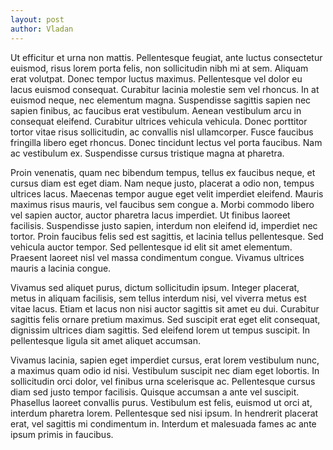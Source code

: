 ```yaml
---
layout: post
author: Vladan
---
```


Ut efficitur et urna non mattis. Pellentesque feugiat, ante luctus consectetur euismod, risus lorem porta felis, non sollicitudin nibh mi at sem. Aliquam erat volutpat. Donec tempor luctus maximus. Pellentesque vel dolor eu lacus euismod consequat. Curabitur lacinia molestie sem vel rhoncus. In at euismod neque, nec elementum magna. Suspendisse sagittis sapien nec sapien finibus, ac faucibus erat vestibulum. Aenean vestibulum arcu in consequat eleifend. Curabitur ultrices vehicula vehicula. Donec porttitor tortor vitae risus sollicitudin, ac convallis nisl ullamcorper. Fusce faucibus fringilla libero eget rhoncus. Donec tincidunt lectus vel porta faucibus. Nam ac vestibulum ex. Suspendisse cursus tristique magna at pharetra.

Proin venenatis, quam nec bibendum tempus, tellus ex faucibus neque, et cursus diam est eget diam. Nam neque justo, placerat a odio non, tempus ultrices lacus. Maecenas tempor augue eget velit imperdiet eleifend. Mauris maximus risus mauris, vel faucibus sem congue a. Morbi commodo libero vel sapien auctor, auctor pharetra lacus imperdiet. Ut finibus laoreet facilisis. Suspendisse justo sapien, interdum non eleifend id, imperdiet nec tortor. Proin faucibus felis sed est sagittis, et lacinia tellus pellentesque. Sed vehicula auctor tempor. Sed pellentesque id elit sit amet elementum. Praesent laoreet nisl vel massa condimentum congue. Vivamus ultrices mauris a lacinia congue.

Vivamus sed aliquet purus, dictum sollicitudin ipsum. Integer placerat, metus in aliquam facilisis, sem tellus interdum nisi, vel viverra metus est vitae lacus. Etiam et lacus non nisi auctor sagittis sit amet eu dui. Curabitur sagittis felis ornare pretium maximus. Sed suscipit erat eget elit consequat, dignissim ultrices diam sagittis. Sed eleifend lorem ut tempus suscipit. In pellentesque ligula sit amet aliquet accumsan.

Vivamus lacinia, sapien eget imperdiet cursus, erat lorem vestibulum nunc, a maximus quam odio id nisi. Vestibulum suscipit nec diam eget lobortis. In sollicitudin orci dolor, vel finibus urna scelerisque ac. Pellentesque cursus diam sed justo tempor facilisis. Quisque accumsan a ante vel suscipit. Phasellus laoreet convallis purus. Vestibulum est felis, euismod ut orci at, interdum pharetra lorem. Pellentesque sed nisi ipsum. In hendrerit placerat erat, vel sagittis mi condimentum in. Interdum et malesuada fames ac ante ipsum primis in faucibus.
